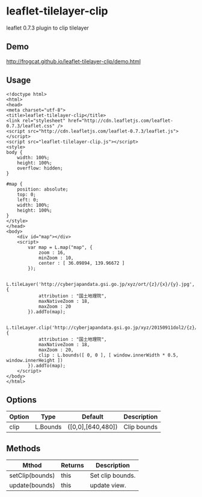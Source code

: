 # leaflet-tilelayer-clip

leaflet 0.7.3 plugin to clip tilelayer

## Demo

<http://frogcat.github.io/leaflet-tilelayer-clip/demo.html>

## Usage

```
<!doctype html>
<html>
<head>
<meta charset="utf-8">
<title>leaflet-tilelayer-clip</title>
<link rel="stylesheet" href="http://cdn.leafletjs.com/leaflet-0.7.3/leaflet.css" />
<script src="http://cdn.leafletjs.com/leaflet-0.7.3/leaflet.js"></script>
<script src="leaflet-tilelayer-clip.js"></script>
<style>
body {
	width: 100%;
	height: 100%;
	overflow: hidden;
}

#map {
	position: absolute;
	top: 0;
	left: 0;
	width: 100%;
	height: 100%;
}
</style>
</head>
<body>
	<div id="map"></div>
	<script>
		var map = L.map("map", {
			zoom : 16,
			minZoom : 10,
			center : [ 36.09894, 139.96672 ]
		});

		L.tileLayer('http://cyberjapandata.gsi.go.jp/xyz/ort/{z}/{x}/{y}.jpg', {
			attribution : "国土地理院",
			maxNativeZoom : 18,
			maxZoom : 20
		}).addTo(map);

		L.tileLayer.clip('http://cyberjapandata.gsi.go.jp/xyz/20150911dol2/{z}/{x}/{y}.png', {
			attribution : "国土地理院",
			maxNativeZoom : 18,
			maxZoom : 20,
			clip : L.bounds([ 0, 0 ], [ window.innerWidth * 0.5, window.innerHeight ])
		}).addTo(map);
	</script>
</body>
</html>
```

## Options

Option  | Type | Default | Description
--------|------|---------|-------------
clip    | L.Bounds| ([0,0],[640,480]) | Clip bounds




## Methods

Mthod  | Returns | Description
----- | -------------|------
setClip(bounds)  | this | Set clip bounds.
update(bounds)  | this | update view.






